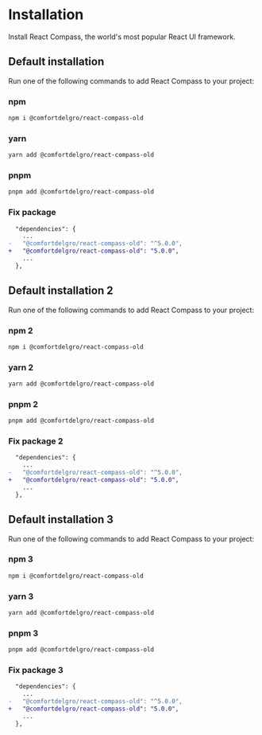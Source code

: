 # Installation

<p class="description">Install React Compass, the world's most popular React UI framework.</p>

## Default installation

Run one of the following commands to add React Compass to your project:

### npm

```bash
npm i @comfortdelgro/react-compass-old
```

### yarn

```bash
yarn add @comfortdelgro/react-compass-old
```

### pnpm

```bash
pnpm add @comfortdelgro/react-compass-old
```

### Fix package

```diff
  "dependencies": {
    ...
-   "@comfortdelgro/react-compass-old": "^5.0.0",
+   "@comfortdelgro/react-compass-old": "5.0.0",
    ...
  },
```

## Default installation 2

Run one of the following commands to add React Compass to your project:

### npm 2

```bash
npm i @comfortdelgro/react-compass-old
```

### yarn 2

```bash
yarn add @comfortdelgro/react-compass-old
```

### pnpm 2

```bash
pnpm add @comfortdelgro/react-compass-old
```

### Fix package 2

```diff
  "dependencies": {
    ...
-   "@comfortdelgro/react-compass-old": "^5.0.0",
+   "@comfortdelgro/react-compass-old": "5.0.0",
    ...
  },
```

## Default installation 3

Run one of the following commands to add React Compass to your project:

### npm 3

```bash
npm i @comfortdelgro/react-compass-old
```

### yarn 3

```bash
yarn add @comfortdelgro/react-compass-old
```

### pnpm 3

```bash
pnpm add @comfortdelgro/react-compass-old
```

### Fix package 3

```diff
  "dependencies": {
    ...
-   "@comfortdelgro/react-compass-old": "^5.0.0",
+   "@comfortdelgro/react-compass-old": "5.0.0",
    ...
  },
```
